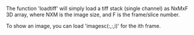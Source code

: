The function 'loadtiff' will simply load a tiff stack (single channel) as NxMxF 3D array, where NXM is the image size, and F is the frame/slice number. 

To show an image, you can load 'imagesc(:,:,i)' for the ith frame.
